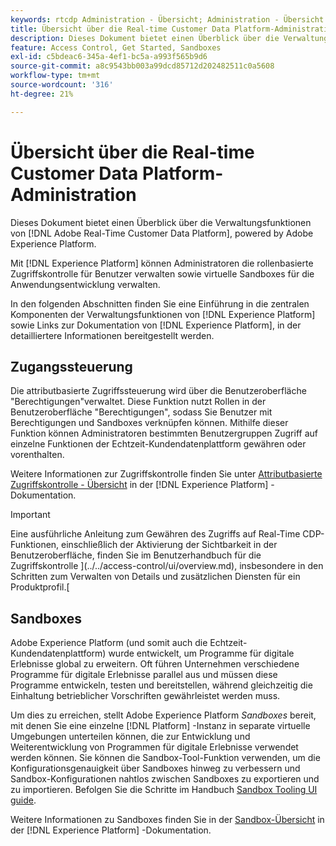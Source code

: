 ```yaml
---
keywords: rtcdp Administration - Übersicht; Administration - Übersicht
title: Übersicht über die Real-time Customer Data Platform-Administration
description: Dieses Dokument bietet einen Überblick über die Verwaltungsfunktionen von Adobe Real-time Customer Data Platform mit Adobe Experience Platform.
feature: Access Control, Get Started, Sandboxes
exl-id: c5bdeac6-345a-4ef1-bc5a-a993f565b9d6
source-git-commit: a8c9543bb003a99dcd85712d202482511c0a5608
workflow-type: tm+mt
source-wordcount: '316'
ht-degree: 21%

---
```


# Übersicht über die Real-time Customer Data Platform-Administration

Dieses Dokument bietet einen Überblick über die Verwaltungsfunktionen von [!DNL Adobe Real-Time Customer Data Platform], powered by Adobe Experience Platform.

Mit [!DNL Experience Platform] können Administratoren die rollenbasierte Zugriffskontrolle für Benutzer verwalten sowie virtuelle Sandboxes für die Anwendungsentwicklung verwalten.

In den folgenden Abschnitten finden Sie eine Einführung in die zentralen Komponenten der Verwaltungsfunktionen von [!DNL Experience Platform] sowie Links zur Dokumentation von [!DNL Experience Platform], in der detailliertere Informationen bereitgestellt werden.

## Zugangssteuerung

Die attributbasierte Zugriffssteuerung wird über die Benutzeroberfläche &quot;Berechtigungen&quot;verwaltet. Diese Funktion nutzt Rollen in der Benutzeroberfläche &quot;Berechtigungen&quot;, sodass Sie Benutzer mit Berechtigungen und Sandboxes verknüpfen können. Mithilfe dieser Funktion können Administratoren bestimmten Benutzergruppen Zugriff auf einzelne Funktionen der Echtzeit-Kundendatenplattform gewähren oder vorenthalten.

Weitere Informationen zur Zugriffskontrolle finden Sie unter [Attributbasierte Zugriffskontrolle - Übersicht](/help/access-control/abac/overview.md) in der [!DNL Experience Platform] -Dokumentation.

>[!IMPORTANT]
>
>Eine ausführliche Anleitung zum Gewähren des Zugriffs auf Real-Time CDP-Funktionen, einschließlich der Aktivierung der Sichtbarkeit in der Benutzeroberfläche, finden Sie im Benutzerhandbuch für die Zugriffskontrolle ](../../access-control/ui/overview.md), insbesondere in den Schritten zum Verwalten von Details und zusätzlichen Diensten für ein Produktprofil.[

## Sandboxes

Adobe Experience Platform (und somit auch die Echtzeit-Kundendatenplattform) wurde entwickelt, um Programme für digitale Erlebnisse global zu erweitern. Oft führen Unternehmen verschiedene Programme für digitale Erlebnisse parallel aus und müssen diese Programme entwickeln, testen und bereitstellen, während gleichzeitig die Einhaltung betrieblicher Vorschriften gewährleistet werden muss.

Um dies zu erreichen, stellt Adobe Experience Platform *Sandboxes* bereit, mit denen Sie eine einzelne [!DNL Platform] -Instanz in separate virtuelle Umgebungen unterteilen können, die zur Entwicklung und Weiterentwicklung von Programmen für digitale Erlebnisse verwendet werden können. Sie können die Sandbox-Tool-Funktion verwenden, um die Konfigurationsgenauigkeit über Sandboxes hinweg zu verbessern und Sandbox-Konfigurationen nahtlos zwischen Sandboxes zu exportieren und zu importieren. Befolgen Sie die Schritte im Handbuch [Sandbox Tooling UI guide](../../sandboxes/ui/sandbox-tooling.md).

Weitere Informationen zu Sandboxes finden Sie in der [Sandbox-Übersicht](../../sandboxes/home.md) in der [!DNL Experience Platform] -Dokumentation.
